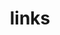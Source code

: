 ---
layout: links
title: links
comments: true
links:
  - group: To 小伙伴们
    items:
    - url: https://www.moex.club/
      img: https://cdn.jsdelivr.net/gh/Mengxin001/CDN/Head.jpg
      name: MoeXin
      desc: MMMMMMMMMMMMoe
    - url: https://www.bluesdawn.top/
      img: https://cdn.jsdelivr.net/gh/Mengxin001/CDN/Head.jpg
      name: MoeXin
      desc: MMMMMMMMMMMMMoe
---